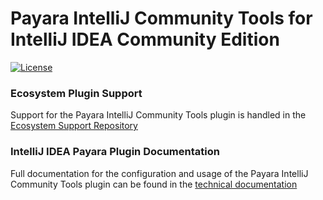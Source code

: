 # Payara IntelliJ Community Tools for IntelliJ IDEA Community Edition

[![License](https://img.shields.io/badge/License-EPL%202.0-red.svg)](http://www.eclipse.org/legal/epl-2.0)

### Ecosystem Plugin Support
Support for the Payara IntelliJ Community Tools plugin is handled in the [Ecosystem Support Repository](https://github.com/payara/ecosystem-support)

### IntelliJ IDEA Payara Plugin Documentation
Full documentation for the configuration and usage of the Payara IntelliJ Community Tools plugin can be found in the [technical documentation](https://docs.payara.fish/community/docs/Technical%20Documentation/Ecosystem/IDE%20Integration/IntelliJ%20Plugin/Overview.html)